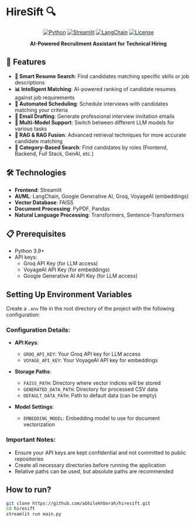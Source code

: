 # HireSift 🔍 

<div align="center">


[![Python](https://img.shields.io/badge/Python-3.9%2B-blue)](https://www.python.org/)
[![Streamlit](https://img.shields.io/badge/Streamlit-1.34.0-FF4B4B)](https://streamlit.io/)
[![LangChain](https://img.shields.io/badge/LangChain-0.3.19-00873E)](https://www.langchain.com/)
[![License](https://img.shields.io/badge/License-MIT-yellow.svg)](https://opensource.org/licenses/MIT)

**AI-Powered Recruitment Assistant for Technical Hiring**

</div>

## 🌟 Features

- **🔎 Smart Resume Search**: Find candidates matching specific skills or job descriptions
- **📊 Intelligent Matching**: AI-powered ranking of candidate resumes against job requirements
- **📅 Automated Scheduling**: Schedule interviews with candidates matching your criteria
- **📧 Email Drafting**: Generate professional interview invitation emails
- **🧠 Multi-Model Support**: Switch between different LLM models for various tasks
- **🔄 RAG & RAG Fusion**: Advanced retrieval techniques for more accurate candidate matching
- **🧩 Category-Based Search**: Find candidates by roles (Frontend, Backend, Full Stack, GenAI, etc.)

## 🛠️ Technologies

- **Frontend**: Streamlit
- **AI/ML**: LangChain, Google Generative AI, Groq, VoyageAI (embeddings)
- **Vector Database**: FAISS
- **Document Processing**: PyPDF, Pandas
- **Natural Language Processing**: Transformers, Sentence-Transformers

## 📋 Prerequisites

- Python 3.9+
- API keys:
  - Groq API Key (for LLM access)
  - VoyageAI API Key (for embeddings)
  - Google Generative AI API Key (for LLM access)
 
## Setting Up Environment Variables

Create a `.env` file in the root directory of the project with the following configuration:

### Configuration Details:

- **API Keys**:
  - `GROQ_API_KEY`: Your Groq API key for LLM access
  - `VOYAGE_API_KEY`: Your VoyageAI API key for embeddings

- **Storage Paths**:
  - `FAISS_PATH`: Directory where vector indices will be stored
  - `GENERATED_DATA_PATH`: Directory for processed CSV data
  - `DEFAULT_DATA_PATH`: Path to default data (can be empty)

- **Model Settings**:
  - `EMBEDDING_MODEL`: Embedding model to use for document vectorization

### Important Notes:

- Ensure your API keys are kept confidential and not committed to public repositories
- Create all necessary directories before running the application
- Relative paths can be used, but absolute paths are recommended

## How to run?

```bash
git clone https://github.com/abhilekhborah/hiresift.git
cd hiresift
streamlit run main.py

